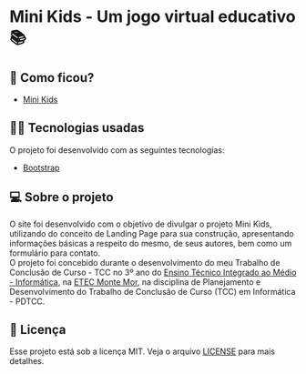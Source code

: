 # Mini Kids - Um jogo virtual educativo :books:

## :eyes: Como ficou?

- [Mini Kids](http://pferreirafabricio.gq)

## :man_technologist: Tecnologias usadas

O projeto foi desenvolvido com as seguintes tecnologias:
- [Bootstrap](https://getbootstrap.com)

## :computer: Sobre o projeto

O site foi desenvolvido com o objetivo de divulgar o projeto Mini Kids, utilizando do conceito de Landing Page para sua construção, apresentando informações básicas a respeito do mesmo, de seus autores, bem como um formulário para contato. <br/>
O projeto foi concebido durante o desenvolvimento do meu Trabalho de Conclusão de Curso - TCC no 3º ano do [Ensino Técnico Integrado ao Médio - Informática](http://www.etecmontemor.com.br//index.php/course/show/9), na [ETEC Monte Mor](http://www.etecmontemor.com.br), na disciplina de Planejamento e Desenvolvimento do Trabalho de Conclusão de Curso (TCC) em Informática - PDTCC.

## :memo: Licença

Esse projeto está sob a licença MIT. Veja o arquivo [LICENSE](LICENSE.md) para mais detalhes.

